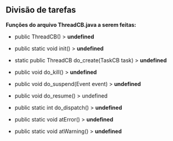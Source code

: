 ## Divisão de tarefas ##

**Funções do arquivo ThreadCB.java a serem feitas:**

- public ThreadCB() > **undefined**

- public static void init() > **undefined**

- static public ThreadCB do\_create(TaskCB task) > **undefined**

- public void do\_kill() > **undefined**

- public void do\_suspend(Event event) > **undefined**

- public void do\_resume() > undefined

- public static int do\_dispatch() > **undefined**

- public static void atError() > **undefined**

- public static void atWarning() > **undefined**